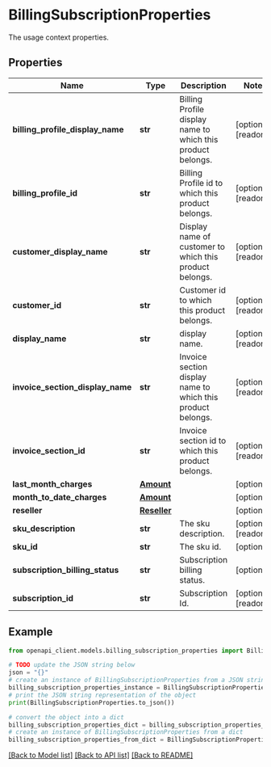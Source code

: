 # BillingSubscriptionProperties

The usage context properties.

## Properties

Name | Type | Description | Notes
------------ | ------------- | ------------- | -------------
**billing_profile_display_name** | **str** | Billing Profile display name to which this product belongs. | [optional] [readonly] 
**billing_profile_id** | **str** | Billing Profile id to which this product belongs. | [optional] [readonly] 
**customer_display_name** | **str** | Display name of customer to which this product belongs. | [optional] [readonly] 
**customer_id** | **str** | Customer id to which this product belongs. | [optional] [readonly] 
**display_name** | **str** | display name. | [optional] [readonly] 
**invoice_section_display_name** | **str** | Invoice section display name to which this product belongs. | [optional] [readonly] 
**invoice_section_id** | **str** | Invoice section id to which this product belongs. | [optional] [readonly] 
**last_month_charges** | [**Amount**](Amount.md) |  | [optional] 
**month_to_date_charges** | [**Amount**](Amount.md) |  | [optional] 
**reseller** | [**Reseller**](Reseller.md) |  | [optional] 
**sku_description** | **str** | The sku description. | [optional] [readonly] 
**sku_id** | **str** | The sku id. | [optional] 
**subscription_billing_status** | **str** | Subscription billing status. | [optional] 
**subscription_id** | **str** | Subscription Id. | [optional] [readonly] 

## Example

```python
from openapi_client.models.billing_subscription_properties import BillingSubscriptionProperties

# TODO update the JSON string below
json = "{}"
# create an instance of BillingSubscriptionProperties from a JSON string
billing_subscription_properties_instance = BillingSubscriptionProperties.from_json(json)
# print the JSON string representation of the object
print(BillingSubscriptionProperties.to_json())

# convert the object into a dict
billing_subscription_properties_dict = billing_subscription_properties_instance.to_dict()
# create an instance of BillingSubscriptionProperties from a dict
billing_subscription_properties_from_dict = BillingSubscriptionProperties.from_dict(billing_subscription_properties_dict)
```
[[Back to Model list]](../README.md#documentation-for-models) [[Back to API list]](../README.md#documentation-for-api-endpoints) [[Back to README]](../README.md)


